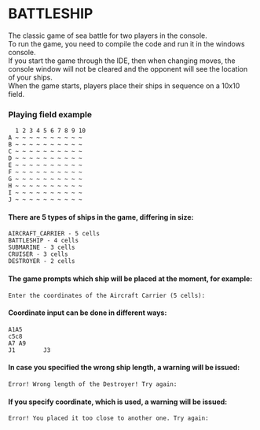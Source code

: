 # BATTLESHIP #
The classic game of sea battle for two players in the console.  
To run the game, you need to compile the code and run it in the windows console.  
If you start the game through the IDE, then when changing moves,
the console window will not be cleared and the opponent will see the location of your ships.  
When the game starts, players place their ships in sequence on a 10x10 field.
### **Playing field example** ###
      1 2 3 4 5 6 7 8 9 10
    A ~ ~ ~ ~ ~ ~ ~ ~ ~ ~
    B ~ ~ ~ ~ ~ ~ ~ ~ ~ ~
    C ~ ~ ~ ~ ~ ~ ~ ~ ~ ~
    D ~ ~ ~ ~ ~ ~ ~ ~ ~ ~
    E ~ ~ ~ ~ ~ ~ ~ ~ ~ ~
    F ~ ~ ~ ~ ~ ~ ~ ~ ~ ~
    G ~ ~ ~ ~ ~ ~ ~ ~ ~ ~
    H ~ ~ ~ ~ ~ ~ ~ ~ ~ ~
    I ~ ~ ~ ~ ~ ~ ~ ~ ~ ~
    J ~ ~ ~ ~ ~ ~ ~ ~ ~ ~

#### There are 5 types of ships in the game, differing in size: ####
    AIRCRAFT_CARRIER - 5 cells
    BATTLESHIP - 4 cells
    SUBMARINE - 3 cells
    CRUISER - 3 cells
    DESTROYER - 2 cells
#### The game prompts which ship will be placed at the moment, for example: ####
    Enter the coordinates of the Aircraft Carrier (5 cells):
#### Coordinate input can be done in different ways: ####
    A1A5
    c5c8
    A7 A9
    J1        J3

#### In case you specified the wrong ship length, a warning will be issued: ####   
    Error! Wrong length of the Destroyer! Try again:

#### If you specify coordinate, which is used, a warning will be issued: ####
    Error! You placed it too close to another one. Try again: